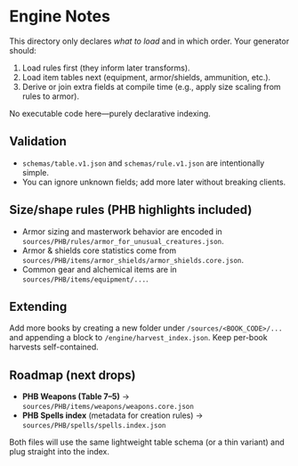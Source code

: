 # Engine Notes

This directory only declares *what to load* and in which order. Your generator should:

1) Load rules first (they inform later transforms).
2) Load item tables next (equipment, armor/shields, ammunition, etc.).
3) Derive or join extra fields at compile time (e.g., apply size scaling from rules to armor).

No executable code here—purely declarative indexing.

## Validation

- `schemas/table.v1.json` and `schemas/rule.v1.json` are intentionally simple.
- You can ignore unknown fields; add more later without breaking clients.

## Size/shape rules (PHB highlights included)

- Armor sizing and masterwork behavior are encoded in `sources/PHB/rules/armor_for_unusual_creatures.json`.
- Armor & shields core statistics come from `sources/PHB/items/armor_shields/armor_shields.core.json`.
- Common gear and alchemical items are in `sources/PHB/items/equipment/...`.

## Extending

Add more books by creating a new folder under `/sources/<BOOK_CODE>/...` and appending a block to `/engine/harvest_index.json`. Keep per-book harvests self-contained.

## Roadmap (next drops)

- **PHB Weapons (Table 7–5)** → `sources/PHB/items/weapons/weapons.core.json`
- **PHB Spells index** (metadata for creation rules) → `sources/PHB/spells/spells.index.json`

Both files will use the same lightweight table schema (or a thin variant) and plug straight into the index.
